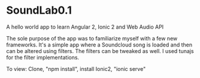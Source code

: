 # SoundLab0.1
A hello world app to learn Angular 2, Ionic 2 and Web Audio API

The sole purpose of the app was to familiarize myself with a few new frameworks. 
It's a simple app where a Soundcloud song is loaded and then can be altered using filters. The filters can be tweaked as well. I used tunajs for the filter implementations.

To view:
Clone, "npm install", install Ionic2, "ionic serve" 



